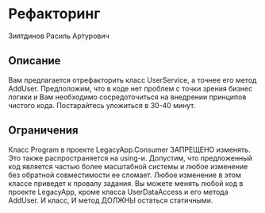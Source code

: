 # Рефакторинг
Зиятдинов Расиль Артурович
## Описание

Вам предлагается отрефакторить класс UserService, а точнее его метод AddUser. Предположим, что в коде нет проблем с точки зрения бизнес логики и Вам необходимо сосредоточиться на внедрении принципов чистого кода.
Постарайтесь уложиться в 30-40 минут.

## Ограничения

Класс Program в проекте LegacyApp.Consumer ЗАПРЕЩЕНО изменять. Это также распространяется на using-и. Допустим, что предложенный код является частью более масштабной системы и любое изменение без обратной совместимости ее сломает.
Любое изменение в этом классе приведет к провалу задания. 
Вы можете менять любой код в проекте LegacyApp, кроме класса UserDataAccess и его метода AddUser. И класс, И метод ДОЛЖНЫ остаться статичными.
